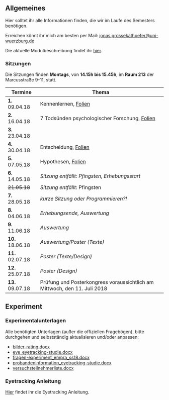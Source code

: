 ## Allgemeines

Hier solltet ihr alle Informationen finden, die wir im Laufe des Semesters benötigen.

Erreichen könnt ihr mich am besten per Mail: [jonas.grossekathoefer@uni-wuerzburg.de](mailto:jonas.grossekathoefer@uni-wuerzburg.de)

Die aktuelle Modulbeschreibung findet ihr [hier](https://www2.uni-wuerzburg.de/mhb/MB-de-06-PSY-EFM-152-m01.pdf).

### Sitzungen
Die Sitzungen finden **Montags**, von **14.15h bis 15.45h**, im **Raum 213** der Marcusstraße 9-11, statt.

|Termine           |Thema                                                        |
|------------------|-------------------------------------------------------------|
| **1.** 09.04.18  |Kennenlernen, [Folien](/ss18_empra08/slides/sitzung01.html)|
| **2.** 16.04.18  |7 Todsünden psychologischer Forschung, [Folien](/ss18_empra08/slides/sitzung02.html)|
| **3.** 23.04.18  || 	
| **4.** 30.04.18  |Entscheidung, [Folien](/ss18_empra08/slides/sitzung04.html)|
| **5.** 07.05.18  |Hypothesen, [Folien](/ss18_empra08/slides/sitzung05.html)|
| **6.** 14.05.18  |*Sitzung entfällt: Pfingsten, Erhebungsstart*|
| ~~21.05.18~~     |*Sitzung entfällt*: Pfingsten|
| **7.** 28.05.18  |*kurze Sitzung oder Programmieren?!*|
| **8.** 04.06.18  |*Erhebungsende, Auswertung*|
| **9.** 11.06.18  |*Auswertung*|
|**10.** 18.06.18  |*Auswertung/Poster (Texte)*|
|**11.** 02.07.18  |*Poster (Texte/Design)*|
|**12.** 25.07.18  |*Poster (Design)*|
|**13.** 09.07.18  |	Prüfung und Posterkongress voraussichtlich am Mittwoch, den 11. Juli 2018|

## Experiment

### Experimentalunterlagen
Alle benötigten Unterlagen (außer die offiziellen Fragebögen), bitte durchgehen und selbstständig aktualisieren und/oder anpassen:

-   [bilder-rating.docx](/material/experimentalunterlagen/bilder-rating.docx)
-   [eve_eyetracking-studie.docx](/material/experimentalunterlagen/eve_eyetracking-studie.docx)
-   [fragen-experiment_empra_ss18.docx](/material/experimentalunterlagen/fragen-experiment_empra_ss18.docx)
-   [probandeninformation_eyetracking-studie.docx](/material/experimentalunterlagen/probandeninformation_eyetracking-studie.docx)
-   [versuchsteilnehmerliste.docx](/material/experimentalunterlagen/versuchsteilnehmerliste.docx)


### Eyetracking Anleitung
[Hier](/instruction/anleitung_et.html) findet ihr die Eyetracking Anleitung.
